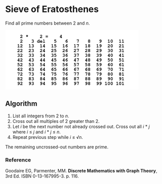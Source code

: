 Sieve of Eratosthenes
=====================

Find all prime numbers between 2 and _n_.

![demo](animate/demo.gif)

## Algorithm

1. List all integers from 2 to _n_.
1. Cross out all multiples of 2 greater than 2.
1. Let _i_ be the next number not already crossed out. Cross out all _i_ * _j_ where _i_ &le; _j_ and _i_ * _j_ &le; _n_.
1. Repeat previous step while _i_ &le; &Sqrt;_n_.

The remaining uncrossed-out numbers are prime.

### Reference

Goodaire EG, Parmenter, MM.
**Discrete Mathematics with Graph Theory**, 3rd Ed.
ISBN 0-13-167995-3.
p. 116.

